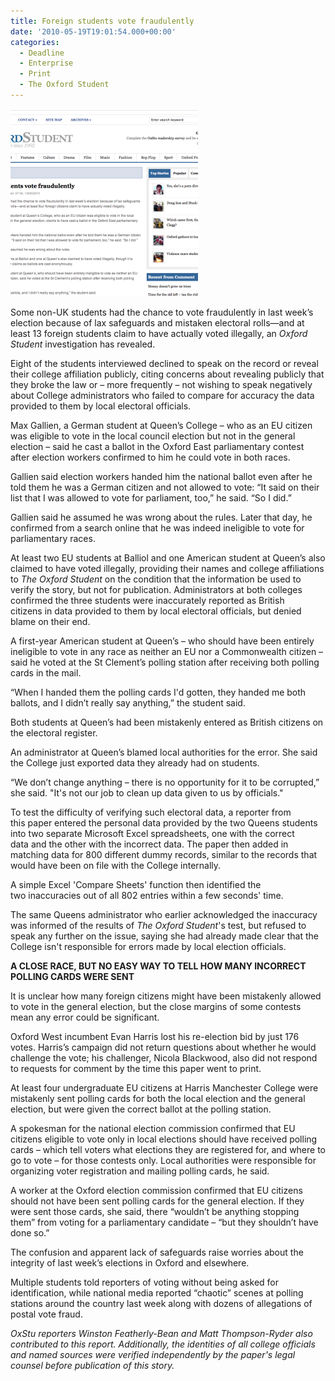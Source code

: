 ```yaml
---
title: Foreign students vote fraudulently
date: '2010-05-19T19:01:54.000+00:00'
categories:
  - Deadline
  - Enterprise
  - Print
  - The Oxford Student
---
```


<a href="/assets/Screen-shot-2010-11-19-at-7.30.56-PM.png" target="_blank"><img class="wp-image-343 size-thumbnail" title="Screen shot 2010-11-19 at 7.30.56 PM" src="/assets/Screen-shot-2010-11-19-at-7.30.56-PM.png" alt="" width="300" height="300" /></a>

Some non-UK students had the chance to vote fraudulently in last week’s election because of lax safeguards and mistaken electoral rolls—and at least 13 foreign students claim to have actually voted illegally, an <em>Oxford Student</em> investigation has revealed.

Eight of the students interviewed declined to speak on the record or reveal their college affiliation publicly, citing concerns about revealing publicly that they broke the law or – more frequently – not wishing to speak negatively about College administrators who failed to compare for accuracy the data provided to them by local electoral officials.

Max Gallien, a German student at Queen’s College – who as an EU citizen was eligible to vote in the local council election but not in the general election – said he cast a ballot in the Oxford East parliamentary contest after election workers confirmed to him he could vote in both races.

Gallien said election workers handed him the national ballot even after he told them he was a German citizen and not allowed to vote: “It said on their list that I was allowed to vote for parliament, too,” he said. “So I did.”

Gallien said he assumed he was wrong about the rules. Later that day, he confirmed from a search online that he was indeed ineligible to vote for parliamentary races.

At least two EU students at Balliol and one American student at Queen’s also claimed to have voted illegally, providing their names and college affiliations to <em>The Oxford Student</em> on the condition that the information be used to verify the story, but not for publication. Administrators at both colleges confirmed the three students were inaccurately reported as British citizens in data provided to them by local electoral officials, but denied blame on their end.

A first-year American student at Queen’s – who should have been entirely ineligible to vote in any race as neither an EU nor a Commonwealth citizen – said he voted at the St Clement’s polling station after receiving both polling cards in the mail.

“When I handed them the polling cards I'd gotten, they handed me both ballots, and I didn’t really say anything,” the student said.

Both students at Queen’s had been mistakenly entered as British citizens on the electoral register.

An administrator at Queen’s blamed local authorities for the error. She said the College just exported data they already had on students.

“We don’t change anything – there is no opportunity for it to be corrupted,” she said. "It's not our job to clean up data given to us by officials."

To test the difficulty of verifying such electoral data, a reporter from this paper entered the personal data provided by the two Queens students into two separate Microsoft Excel spreadsheets, one with the correct data and the other with the incorrect data. The paper then added in matching data for 800 different dummy records, similar to the records that would have been on file with the College internally.

A simple Excel 'Compare Sheets' function then identified the two inaccuracies out of all 802 entries within a few seconds' time.

The same Queens administrator who earlier acknowledged the inaccuracy was informed of the results of <em>The Oxford Student</em>'s test, but refused to speak any further on the issue, saying she had already made clear that the College isn't responsible for errors made by local election officials.

<strong>A CLOSE RACE, BUT NO EASY WAY TO TELL HOW MANY INCORRECT POLLING CARDS WERE SENT</strong>

It is unclear how many foreign citizens might have been mistakenly allowed to vote in the general election, but the close margins of some contests mean any error could be significant.

Oxford West incumbent Evan Harris lost his re-election bid by just 176 votes. Harris’s campaign did not return questions about whether he would challenge the vote; his challenger, Nicola Blackwood, also did not respond to requests for comment by the time this paper went to print.

At least four undergraduate EU citizens at Harris Manchester College were mistakenly sent polling cards for both the local election and the general election, but were given the correct ballot at the polling station.

A spokesman for the national election commission confirmed that EU citizens eligible to vote only in local elections should have received polling cards – which tell voters what elections they are registered for, and where to go to vote – for those contests only. Local authorities were responsible for organizing voter registration and mailing polling cards, he said.

A worker at the Oxford election commission confirmed that EU citizens should not have been sent polling cards for the general election. If they were sent those cards, she said, there “wouldn’t be anything stopping them” from voting for a parliamentary candidate – “but they shouldn’t have done so.”

The confusion and apparent lack of safeguards raise worries about the integrity of last week’s elections in Oxford and elsewhere.

Multiple students told reporters of voting without being asked for identification, while national media reported “chaotic” scenes at polling stations around the country last week along with dozens of allegations of postal vote fraud.

<em>OxStu reporters Winston Featherly-Bean and Matt Thompson-Ryder also contributed to this report. Additionally, t</em><em>he identities of all college officials and named sources were verified independently by the paper's legal counsel before publication of this story.</em>

